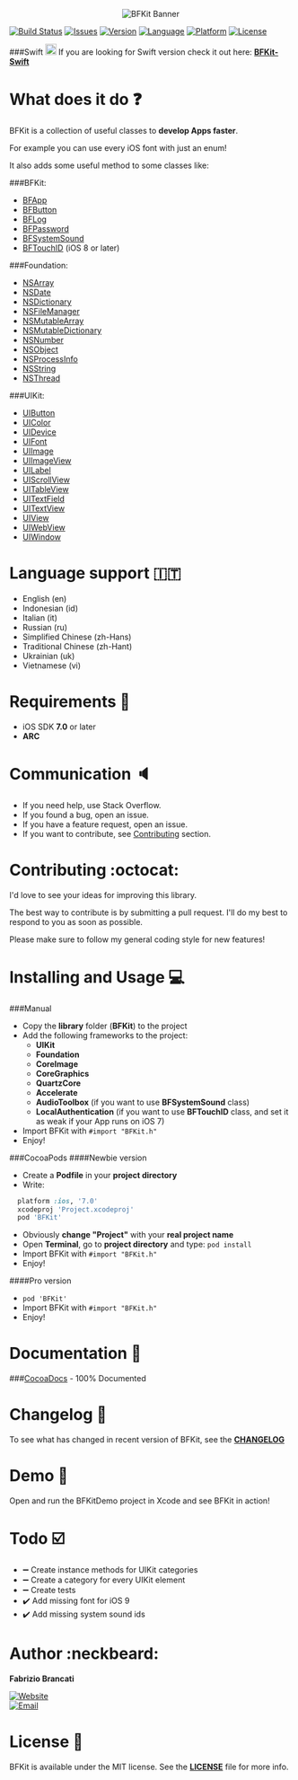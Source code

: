 <p align="center"><img src="http://github.fabriziobrancati.com/bfkit/resources/banner-objc.png" alt="BFKit Banner"></p>

[![Build Status](https://travis-ci.org/FabrizioBrancati/BFKit.svg?branch=master)](https://travis-ci.org/FabrizioBrancati/BFKit)
[![Issues](https://img.shields.io/github/issues/FabrizioBrancati/BFKit.svg?style=flat)](https://github.com/FabrizioBrancati/BFKit/issues)
[![Version](https://img.shields.io/cocoapods/v/BFKit.svg?style=flat)][CocoaDocs]
[![Language](https://img.shields.io/badge/language-Objective--C-blue.svg)](https://developer.apple.com/library/mac/documentation/Cocoa/Conceptual/ProgrammingWithObjectiveC/Introduction/Introduction.html)
[![Platform](https://img.shields.io/badge/platform-iOS-ffc713.svg)][CocoaDocs]
[![License](https://img.shields.io/badge/license-MIT-lightgrey.svg)](https://github.com/FabrizioBrancati/BFKit/blob/master/LICENSE)

###Swift  <img src="http://github.fabriziobrancati.com/bfkit/resources/swift-icon.png" height="20" width="20">
If you are looking for Swift version check it out here: **[BFKit-Swift](https://github.com/FabrizioBrancati/BFKit-Swift)**

What does it do :question:
===========================
BFKit is a collection of useful classes to **develop Apps faster**.

For example you can use every iOS font with just an enum!

It also adds some useful method to some classes like:

###BFKit:
- [BFApp](http://cocoadocs.org/docsets/BFKit/1.6.5/Classes/BFApp.html)
- [BFButton](http://cocoadocs.org/docsets/BFKit/1.6.5/Classes/BFButton.html)
- [BFLog](http://cocoadocs.org/docsets/BFKit/1.6.5/Classes/BFLog.html)
- [BFPassword](http://cocoadocs.org/docsets/BFKit/1.6.5/Classes/BFPassword.html)
- [BFSystemSound](http://cocoadocs.org/docsets/BFKit/1.6.5/Classes/BFSystemSound.html)
- [BFTouchID](http://cocoadocs.org/docsets/BFKit/1.6.5/Classes/BFTouchID.html) (iOS 8 or later)

###Foundation:
- [NSArray](http://cocoadocs.org/docsets/BFKit/1.6.5/Categories/NSArray+BFKit.html)
- [NSDate](http://cocoadocs.org/docsets/BFKit/1.6.5/Categories/NSDate+BFKit.html)
- [NSDictionary](http://cocoadocs.org/docsets/BFKit/1.6.5/Categories/NSDictionary+BFKit.html)
- [NSFileManager](http://cocoadocs.org/docsets/BFKit/1.6.5/Categories/NSFileManager+BFKit.html)
- [NSMutableArray](http://cocoadocs.org/docsets/BFKit/1.6.5/Categories/NSMutableArray+BFKit.html)
- [NSMutableDictionary](http://cocoadocs.org/docsets/BFKit/1.6.5/Categories/NSMutableDictionary+BFKit.html)
- [NSNumber](http://cocoadocs.org/docsets/BFKit/1.6.5/Categories/NSNumber+BFKit.html)
- [NSObject](http://cocoadocs.org/docsets/BFKit/1.6.5/Categories/NSObject+BFKit.html)
- [NSProcessInfo](http://cocoadocs.org/docsets/BFKit/1.6.5/Categories/NSProcessInfo+BFKit.html)
- [NSString](http://cocoadocs.org/docsets/BFKit/1.6.5/Categories/NSString+BFKit.html)
- [NSThread](http://cocoadocs.org/docsets/BFKit/1.6.5/Categories/NSThread+BFKit.html)

###UIKit:
- [UIButton](http://cocoadocs.org/docsets/BFKit/1.6.5/Categories/NSArray+BFKit.html)
- [UIColor](http://cocoadocs.org/docsets/BFKit/1.6.5/Categories/UIColor+BFKit.html)
- [UIDevice](http://cocoadocs.org/docsets/BFKit/1.6.5/Categories/UIDevice+BFKit.html)
- [UIFont](http://cocoadocs.org/docsets/BFKit/1.6.5/Categories/UIFont+BFKit.html)
- [UIImage](http://cocoadocs.org/docsets/BFKit/1.6.5/Categories/UIImage+BFKit.html)
- [UIImageView](http://cocoadocs.org/docsets/BFKit/1.6.5/Categories/UIImageView+BFKit.html)
- [UILabel](http://cocoadocs.org/docsets/BFKit/1.6.5/Categories/UILabel+BFKit.html)
- [UIScrollView](http://cocoadocs.org/docsets/BFKit/1.6.5/Categories/UIScrollView+BFKit.html)
- [UITableView](http://cocoadocs.org/docsets/BFKit/1.6.5/Categories/UITableView+BFKit.html)
- [UITextField](http://cocoadocs.org/docsets/BFKit/1.6.5/Categories/UITextField+BFKit.html)
- [UITextView](http://cocoadocs.org/docsets/BFKit/1.6.5/Categories/UITextView+BFKit.html)
- [UIView](http://cocoadocs.org/docsets/BFKit/1.6.5/Categories/UIView+BFKit.html)
- [UIWebView](http://cocoadocs.org/docsets/BFKit/1.6.5/Categories/UIWebView+BFKit.html)
- [UIWindow](http://cocoadocs.org/docsets/BFKit/1.6.5/Categories/UIWindow+BFKit.html)

Language support :it:
=====================
- English (en)
- Indonesian (id)
- Italian (it)
- Russian (ru)
- Simplified Chinese (zh-Hans)
- Traditional Chinese (zh-Hant)
- Ukrainian (uk)
- Vietnamese (vi)

Requirements :iphone:
=====================
- iOS SDK **7.0** or later
- **ARC**

Communication :speaker:
=======================
- If you need help, use Stack Overflow.
- If you found a bug, open an issue.
- If you have a feature request, open an issue.
- If you want to contribute, see [Contributing](https://github.com/FabrizioBrancati/BFKit#contributing-octocat) section.

Contributing :octocat:
======================
I'd love to see your ideas for improving this library.

The best way to contribute is by submitting a pull request.
I'll do my best to respond to you as soon as possible.

Please make sure to follow my general coding style for new features!

Installing and Usage :computer:
===============================
###Manual
- Copy the **library** folder (**BFKit**) to the project
- Add the following frameworks to the project:
  - **UIKit**
  - **Foundation**
  - **CoreImage**
  - **CoreGraphics**
  - **QuartzCore**
  - **Accelerate**
  - **AudioToolbox** (if you want to use **BFSystemSound** class)
  - **LocalAuthentication** (if you want to use **BFTouchID** class, and set it as weak if your App runs on iOS 7)
- Import BFKit with ```#import "BFKit.h"```
- Enjoy!

###CocoaPods
####Newbie version
- Create a **Podfile** in your **project directory**
- Write:
```ruby
  platform :ios, '7.0'
  xcodeproj 'Project.xcodeproj'
  pod 'BFKit'
```
- Obviously **change "Project"**  with your **real project name**
- Open **Terminal**, go to **project directory** and type: ```pod install```
- Import BFKit with ```#import "BFKit.h"```
- Enjoy!

####Pro version
- ```pod 'BFKit'```
- Import BFKit with ```#import "BFKit.h"```
- Enjoy!

Documentation :100:
===================
###[CocoaDocs] - 100% Documented

Changelog :bookmark_tabs:
=========================
To see what has changed in recent version of BFKit, see the **[CHANGELOG](https://github.com/FabrizioBrancati/BFKit/blob/master/CHANGELOG.md)**

Demo :wrench:
=============
Open and run the BFKitDemo project in Xcode and see BFKit in action!

Todo :ballot_box_with_check:
============================
- :heavy_minus_sign: Create instance methods for UIKit categories
- :heavy_minus_sign: Create a category for every UIKit element
- :heavy_minus_sign: Create tests
- :heavy_check_mark: Add missing font for iOS 9
- :heavy_check_mark: Add missing system sound ids

Author :neckbeard:
==================
**Fabrizio Brancati**

[![Website](https://img.shields.io/badge/website-fabriziobrancati.com-4fb0c8.svg)](http://www.fabriziobrancati.com)
<br>
[![Email](https://img.shields.io/badge/email-fabrizio.brancati%40gmail.com-green.svg)](mailto:fabrizio.brancati@gmail.com)

License :scroll:
================
BFKit is available under the MIT license. See the **[LICENSE](https://github.com/FabrizioBrancati/BFKit/blob/master/LICENSE)** file for more info.

[CocoaDocs]: http://cocoadocs.org/docsets/BFKit/1.6.5/
